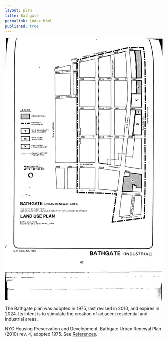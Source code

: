 ```yaml
---
layout: plan
title: Bathgate
permalink: index.html
published: true
---
```


![Bathgate in the Atlas of Urban Renewal](Bathgate.jpg)

The Bathgate plan was adopted in 1975, last revised in 2010, and expires in 2024. Its intent is to stimulate the creation of adjacent residential and industrial areas.

NYC Housing Preservation and Development, Bathgate Urban Renewal Plan (2010) rev. 4, adopted 1975. See [References](http://www.urbanreviewer.org/#page=references.html). 